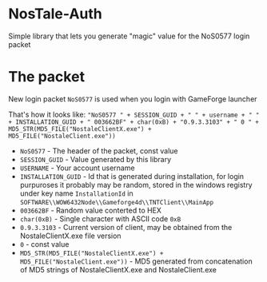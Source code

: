 # NosTale-Auth
Simple library that lets you generate "magic" value for the NoS0577 login packet

# The packet
New login packet `NoS0577` is used when you login with GameForge launcher

That's how it looks like:
`"NoS0577 " + SESSION_GUID + " " + username + " " + INSTALLATION_GUID + " 003662BF" + char(0xB) + "0.9.3.3103" + " 0 " + MD5_STR(MD5_FILE("NostaleClientX.exe") + MD5_FILE("NostaleClient.exe"))`

* `NoS0577` - The header of the packet, const value
* `SESSION_GUID` - Value generated by this library
* `USERNAME` - Your account username
* `INSTALLATION_GUID` - Id that is generated during installation, for login purpuroses it probably may be random, stored in the windows registry under key name `InstallationId` in `SOFTWARE\\WOW6432Node\\Gameforge4d\\TNTClient\\MainApp`
* `003662BF` - Random value conterted to HEX
* `char(0xB)` - Single character with ASCII code `0xB`
* `0.9.3.3103` - Current version of client, may be obtained from the NostaleClientX.exe file version
* `0` - const value
* `MD5_STR(MD5_FILE("NostaleClientX.exe") + MD5_FILE("NostaleClient.exe"))` - MD5 generated from concatenation of MD5 strings of NostaleClientX.exe and NostaleClient.exe 
